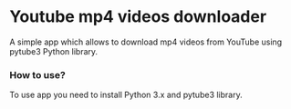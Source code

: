 # Youtube mp4 videos downloader

A simple app which allows to download mp4 videos from YouTube using pytube3 Python library.

### How to use?

To use app you need to install Python 3.x and pytube3 library.
